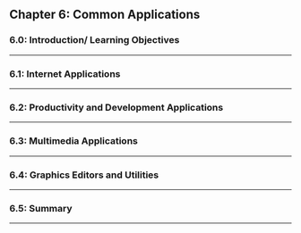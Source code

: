 Chapter 6: Common Applications
------------------------------

### 6.0: Introduction/ Learning Objectives
----
### 6.1: Internet Applications
----
### 6.2: Productivity and Development Applications
----
### 6.3: Multimedia Applications
----
### 6.4: Graphics Editors and Utilities
----
### 6.5: Summary
----
